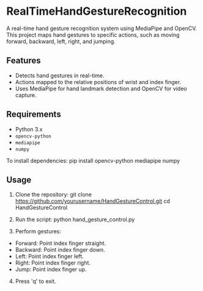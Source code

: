 # RealTimeHandGestureRecognition

A real-time hand gesture recognition system using MediaPipe and OpenCV. This project maps hand gestures to specific actions, such as moving forward, backward, left, right, and jumping.

## Features
- Detects hand gestures in real-time.
- Actions mapped to the relative positions of wrist and index finger.
- Uses MediaPipe for hand landmark detection and OpenCV for video capture.

## Requirements
- Python 3.x
- `opencv-python`
- `mediapipe`
- `numpy`

To install dependencies:
pip install opencv-python mediapipe numpy



## Usage

1) Clone the repository:
git clone https://github.com/yourusername/HandGestureControl.git cd HandGestureControl



2) Run the script:
python hand_gesture_control.py



3) Perform gestures:
- Forward: Point index finger straight.
- Backward: Point index finger down.
- Left: Point index finger left.
- Right: Point index finger right.
- Jump: Point index finger up.

4) Press 'q' to exit.
